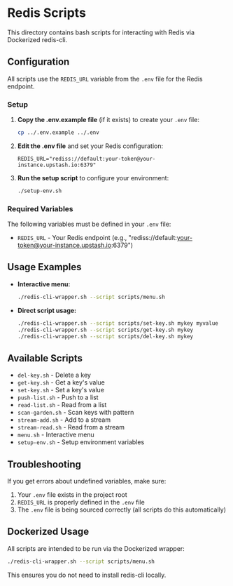 # Redis Scripts

This directory contains bash scripts for interacting with Redis via Dockerized redis-cli.

## Configuration

All scripts use the `REDIS_URL` variable from the `.env` file for the Redis endpoint. 

### Setup

1. **Copy the .env.example file** (if it exists) to create your `.env` file:
   ```bash
   cp ../.env.example ../.env
   ```

2. **Edit the .env file** and set your Redis configuration:
   ```
   REDIS_URL="rediss://default:your-token@your-instance.upstash.io:6379"
   ```

3. **Run the setup script** to configure your environment:
   ```bash
   ./setup-env.sh
   ```

### Required Variables

The following variables must be defined in your `.env` file:
- `REDIS_URL` - Your Redis endpoint (e.g., "rediss://default:your-token@your-instance.upstash.io:6379")

## Usage Examples

- **Interactive menu:**
  ```bash
  ./redis-cli-wrapper.sh --script scripts/menu.sh
  ```
- **Direct script usage:**
  ```bash
  ./redis-cli-wrapper.sh --script scripts/set-key.sh mykey myvalue
  ./redis-cli-wrapper.sh --script scripts/get-key.sh mykey
  ./redis-cli-wrapper.sh --script scripts/del-key.sh mykey
  ```

## Available Scripts

- `del-key.sh` - Delete a key
- `get-key.sh` - Get a key's value
- `set-key.sh` - Set a key's value
- `push-list.sh` - Push to a list
- `read-list.sh` - Read from a list
- `scan-garden.sh` - Scan keys with pattern
- `stream-add.sh` - Add to a stream
- `stream-read.sh` - Read from a stream
- `menu.sh` - Interactive menu
- `setup-env.sh` - Setup environment variables

## Troubleshooting

If you get errors about undefined variables, make sure:
1. Your `.env` file exists in the project root
2. `REDIS_URL` is properly defined in the `.env` file
3. The `.env` file is being sourced correctly (all scripts do this automatically)

## Dockerized Usage

All scripts are intended to be run via the Dockerized wrapper:
```bash
./redis-cli-wrapper.sh --script scripts/menu.sh
```
This ensures you do not need to install redis-cli locally. 